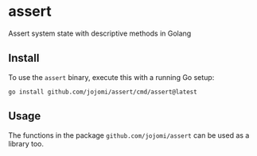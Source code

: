 # assert

Assert system state with descriptive methods in Golang

## Install

To use the `assert` binary, execute this with a running Go setup:

``` shell
go install github.com/jojomi/assert/cmd/assert@latest
```

## Usage

The functions in the package `github.com/jojomi/assert` can be used as a library too.